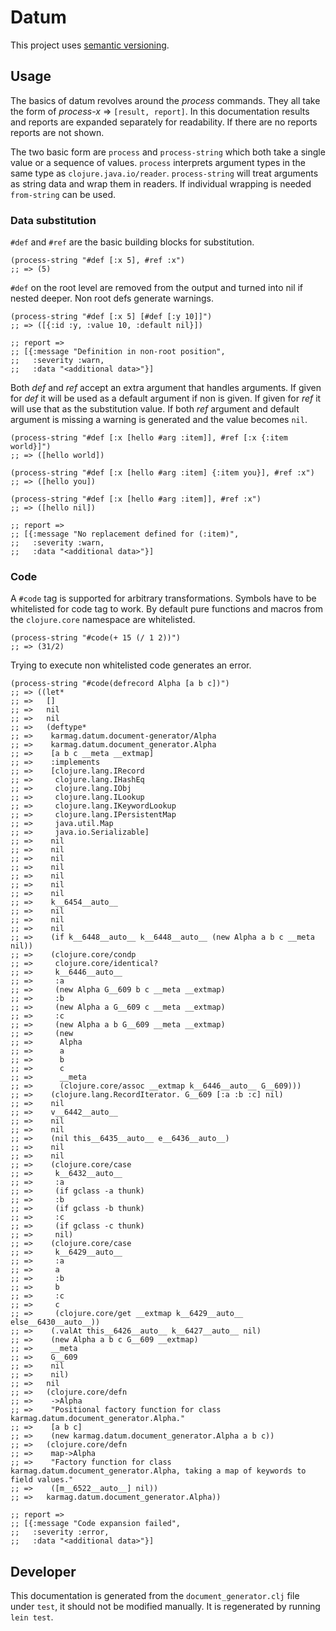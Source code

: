 # Datum

This project uses [semantic versioning](http://semver.org/).

## Usage

The basics of datum revolves around the *process* commands. They
all take the form of *process-x* => `[result, report]`. In this
documentation results and reports are expanded separately for
readability. If there are no reports reports are not shown.

The two basic form are `process` and `process-string` which both
take a single value or a sequence of values. `process` interprets
argument types in the same type as
`clojure.java.io/reader`. `process-string` will treat arguments as
string data and wrap them in readers. If individual wrapping is
needed `from-string` can be used.

### Data substitution

`#def` and `#ref` are the basic building blocks for substitution.

    (process-string "#def [:x 5], #ref :x")
    ;; => (5)

`#def` on the root level are removed from the output and turned
into nil if nested deeper. Non root defs generate warnings.

    (process-string "#def [:x 5] [#def [:y 10]]")
    ;; => ([{:id :y, :value 10, :default nil}])

    ;; report =>
    ;; [{:message "Definition in non-root position",
    ;;   :severity :warn,
    ;;   :data "<additional data>"}]

Both *def* and *ref* accept an extra argument that handles
arguments. If given for *def* it will be used as a default argument
if non is given. If given for *ref* it will use that as the
substitution value. If both *ref* argument and default argument is
missing a warning is generated and the value becomes `nil`.

    (process-string "#def [:x [hello #arg :item]], #ref [:x {:item world}]")
    ;; => ([hello world])

    (process-string "#def [:x [hello #arg :item] {:item you}], #ref :x")
    ;; => ([hello you])

    (process-string "#def [:x [hello #arg :item]], #ref :x")
    ;; => ([hello nil])

    ;; report =>
    ;; [{:message "No replacement defined for (:item)",
    ;;   :severity :warn,
    ;;   :data "<additional data>"}]

### Code

A `#code` tag is supported for arbitrary transformations. Symbols
have to be whitelisted for code tag to work. By default pure
functions and macros from the `clojure.core` namespace
are whitelisted.

    (process-string "#code(+ 15 (/ 1 2))")
    ;; => (31/2)

Trying to execute non whitelisted code generates an error.

    (process-string "#code(defrecord Alpha [a b c])")
    ;; => ((let*
    ;; =>   []
    ;; =>   nil
    ;; =>   nil
    ;; =>   (deftype*
    ;; =>    karmag.datum.document-generator/Alpha
    ;; =>    karmag.datum.document_generator.Alpha
    ;; =>    [a b c __meta __extmap]
    ;; =>    :implements
    ;; =>    [clojure.lang.IRecord
    ;; =>     clojure.lang.IHashEq
    ;; =>     clojure.lang.IObj
    ;; =>     clojure.lang.ILookup
    ;; =>     clojure.lang.IKeywordLookup
    ;; =>     clojure.lang.IPersistentMap
    ;; =>     java.util.Map
    ;; =>     java.io.Serializable]
    ;; =>    nil
    ;; =>    nil
    ;; =>    nil
    ;; =>    nil
    ;; =>    nil
    ;; =>    nil
    ;; =>    nil
    ;; =>    k__6454__auto__
    ;; =>    nil
    ;; =>    nil
    ;; =>    nil
    ;; =>    (if k__6448__auto__ k__6448__auto__ (new Alpha a b c __meta nil))
    ;; =>    (clojure.core/condp
    ;; =>     clojure.core/identical?
    ;; =>     k__6446__auto__
    ;; =>     :a
    ;; =>     (new Alpha G__609 b c __meta __extmap)
    ;; =>     :b
    ;; =>     (new Alpha a G__609 c __meta __extmap)
    ;; =>     :c
    ;; =>     (new Alpha a b G__609 __meta __extmap)
    ;; =>     (new
    ;; =>      Alpha
    ;; =>      a
    ;; =>      b
    ;; =>      c
    ;; =>      __meta
    ;; =>      (clojure.core/assoc __extmap k__6446__auto__ G__609)))
    ;; =>    (clojure.lang.RecordIterator. G__609 [:a :b :c] nil)
    ;; =>    nil
    ;; =>    v__6442__auto__
    ;; =>    nil
    ;; =>    nil
    ;; =>    (nil this__6435__auto__ e__6436__auto__)
    ;; =>    nil
    ;; =>    nil
    ;; =>    (clojure.core/case
    ;; =>     k__6432__auto__
    ;; =>     :a
    ;; =>     (if gclass -a thunk)
    ;; =>     :b
    ;; =>     (if gclass -b thunk)
    ;; =>     :c
    ;; =>     (if gclass -c thunk)
    ;; =>     nil)
    ;; =>    (clojure.core/case
    ;; =>     k__6429__auto__
    ;; =>     :a
    ;; =>     a
    ;; =>     :b
    ;; =>     b
    ;; =>     :c
    ;; =>     c
    ;; =>     (clojure.core/get __extmap k__6429__auto__ else__6430__auto__))
    ;; =>    (.valAt this__6426__auto__ k__6427__auto__ nil)
    ;; =>    (new Alpha a b c G__609 __extmap)
    ;; =>    __meta
    ;; =>    G__609
    ;; =>    nil
    ;; =>    nil)
    ;; =>   nil
    ;; =>   (clojure.core/defn
    ;; =>    ->Alpha
    ;; =>    "Positional factory function for class karmag.datum.document_generator.Alpha."
    ;; =>    [a b c]
    ;; =>    (new karmag.datum.document_generator.Alpha a b c))
    ;; =>   (clojure.core/defn
    ;; =>    map->Alpha
    ;; =>    "Factory function for class karmag.datum.document_generator.Alpha, taking a map of keywords to field values."
    ;; =>    ([m__6522__auto__] nil))
    ;; =>   karmag.datum.document_generator.Alpha))

    ;; report =>
    ;; [{:message "Code expansion failed",
    ;;   :severity :error,
    ;;   :data "<additional data>"}]

## Developer

This documentation is generated from the `document_generator.clj`
file under `test`, it should not be modified manually. It is
regenerated by running `lein test`.

